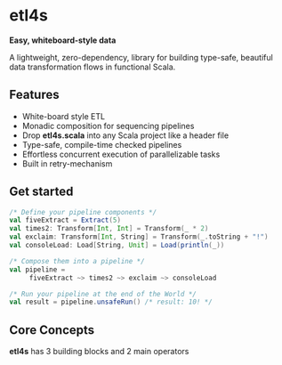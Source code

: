 # etl4s
**Easy, whiteboard-style data**

A lightweight, zero-dependency, library for building type-safe, beautiful data transformation flows in functional Scala. 

## Features
- White-board style ETL
- Monadic composition for sequencing pipelines
- Drop **etl4s.scala** into any Scala project like a header file
- Type-safe, compile-time checked pipelines
- Effortless concurrent execution of parallelizable tasks
- Built in retry-mechanism

## Get started
```scala
/* Define your pipeline components */
val fiveExtract = Extract(5)
val times2: Transform[Int, Int] = Transform(_ * 2)
val exclaim: Transform[Int, String] = Transform(_.toString + "!")
val consoleLoad: Load[String, Unit] = Load(println(_))

/* Compose them into a pipeline */
val pipeline = 
     fiveExtract ~> times2 ~> exclaim ~> consoleLoad

/* Run your pipeline at the end of the World */
val result = pipeline.unsafeRun() /* result: 10! */
```

## Core Concepts
**etl4s** has 3 building blocks and 2 main operators
